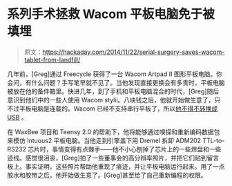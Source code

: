 # 系列手术拯救 Wacom 平板电脑免于被填埋

> 原文：<https://hackaday.com/2014/11/22/serial-surgery-saves-wacom-tablet-from-landfill/>

几年前，[Greg]通过 Freecycle 获得了一台 Wacom Artpad II 图形平板电脑。你会问，有什么问题？手写笔早就不见了。当他发现直接更换会有多贵时，平板电脑被放在他的备件箱里。快进几年，到了手机和平板电脑混合的时代，[Greg]随后意识到他们中的一些人使用 Wacom stylii。八块钱之后，他就开始做生意了，只不过平板电脑是连载的。Wacom 已经不支持串行平板了，所以[他不得不转换成 USB](http://greg-kennedy.com/wordpress/2014/11/19/wacom-artpad-ii-kt-0405-r-to-usb/) 。

在 WaxBee 项目和 Teensy 2.0 的帮助下，他将能够通过嗅探和重新编码数据包来模仿 Intuous2 平板电脑。当他走到引擎盖下用 Dremel 拆卸 ADM202 TTL-to-RS232 芯片时，事情变得有点棘手——他不小心刨掉了芯片上的一些焊盘和一些迹线。感觉很沮丧，[Greg]拍了一些董事会的高分辨率照片，并把它们贴到留言板上。事实证明，这些照片帮助他重现了痕迹，并让平板电脑运行起来。用了一点胶水和胶带之后，他开始做生意了。[Greg]甚至给了自己重新编程的权限。